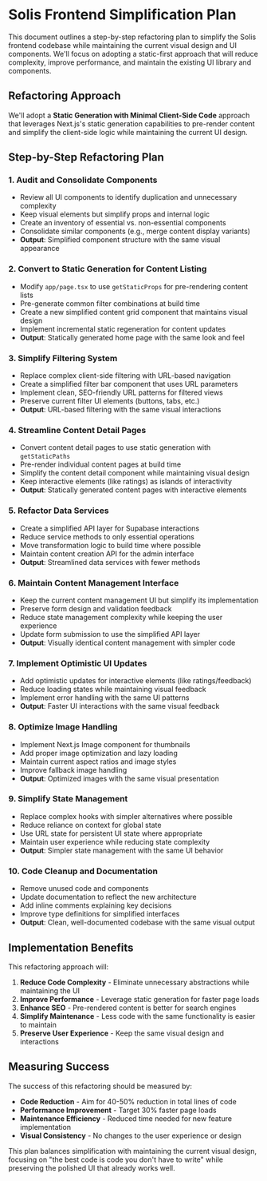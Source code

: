 # Solis Frontend Simplification Plan

This document outlines a step-by-step refactoring plan to simplify the Solis frontend codebase while maintaining the current visual design and UI components. We'll focus on adopting a static-first approach that will reduce complexity, improve performance, and maintain the existing UI library and components.

## Refactoring Approach

We'll adopt a **Static Generation with Minimal Client-Side Code** approach that leverages Next.js's static generation capabilities to pre-render content and simplify the client-side logic while maintaining the current UI design.

## Step-by-Step Refactoring Plan

### 1. Audit and Consolidate Components

- Review all UI components to identify duplication and unnecessary complexity
- Keep visual elements but simplify props and internal logic
- Create an inventory of essential vs. non-essential components
- Consolidate similar components (e.g., merge content display variants)
- **Output**: Simplified component structure with the same visual appearance

### 2. Convert to Static Generation for Content Listing

- Modify `app/page.tsx` to use `getStaticProps` for pre-rendering content lists
- Pre-generate common filter combinations at build time
- Create a new simplified content grid component that maintains visual design
- Implement incremental static regeneration for content updates
- **Output**: Statically generated home page with the same look and feel

### 3. Simplify Filtering System

- Replace complex client-side filtering with URL-based navigation
- Create a simplified filter bar component that uses URL parameters
- Implement clean, SEO-friendly URL patterns for filtered views
- Preserve current filter UI elements (buttons, tabs, etc.)
- **Output**: URL-based filtering with the same visual interactions

### 4. Streamline Content Detail Pages

- Convert content detail pages to use static generation with `getStaticPaths`
- Pre-render individual content pages at build time
- Simplify the content detail component while maintaining visual design
- Keep interactive elements (like ratings) as islands of interactivity
- **Output**: Statically generated content pages with interactive elements

### 5. Refactor Data Services

- Create a simplified API layer for Supabase interactions
- Reduce service methods to only essential operations
- Move transformation logic to build time where possible
- Maintain content creation API for the admin interface
- **Output**: Streamlined data services with fewer methods

### 6. Maintain Content Management Interface

- Keep the current content management UI but simplify its implementation
- Preserve form design and validation feedback
- Reduce state management complexity while keeping the user experience
- Update form submission to use the simplified API layer
- **Output**: Visually identical content management with simpler code

### 7. Implement Optimistic UI Updates

- Add optimistic updates for interactive elements (like ratings/feedback)
- Reduce loading states while maintaining visual feedback
- Implement error handling with the same UI patterns
- **Output**: Faster UI interactions with the same visual feedback

### 8. Optimize Image Handling

- Implement Next.js Image component for thumbnails
- Add proper image optimization and lazy loading
- Maintain current aspect ratios and image styles
- Improve fallback image handling
- **Output**: Optimized images with the same visual presentation

### 9. Simplify State Management

- Replace complex hooks with simpler alternatives where possible
- Reduce reliance on context for global state
- Use URL state for persistent UI state where appropriate
- Maintain user experience while reducing state complexity
- **Output**: Simpler state management with the same UI behavior

### 10. Code Cleanup and Documentation

- Remove unused code and components
- Update documentation to reflect the new architecture
- Add inline comments explaining key decisions
- Improve type definitions for simplified interfaces
- **Output**: Clean, well-documented codebase with the same visual output

## Implementation Benefits

This refactoring approach will:

1. **Reduce Code Complexity** - Eliminate unnecessary abstractions while maintaining the UI
2. **Improve Performance** - Leverage static generation for faster page loads
3. **Enhance SEO** - Pre-rendered content is better for search engines
4. **Simplify Maintenance** - Less code with the same functionality is easier to maintain
5. **Preserve User Experience** - Keep the same visual design and interactions

## Measuring Success

The success of this refactoring should be measured by:

- **Code Reduction** - Aim for 40-50% reduction in total lines of code
- **Performance Improvement** - Target 30% faster page loads
- **Maintenance Efficiency** - Reduced time needed for new feature implementation
- **Visual Consistency** - No changes to the user experience or design

This plan balances simplification with maintaining the current visual design, focusing on "the best code is code you don't have to write" while preserving the polished UI that already works well. 